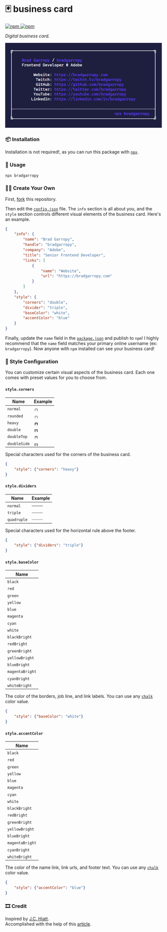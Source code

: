 # 🃏 business card

<a href="https://www.npmjs.com/package/bradgarropy">
    <img alt="npm" src="https://img.shields.io/npm/v/bradgarropy.svg?style=flat-square">
</a>

<a href="https://www.npmjs.com/package/bradgarropy">
    <img alt="npm" src="https://img.shields.io/npm/dt/bradgarropy?style=flat-square">
</a>

_Digital business card._

![business card][card]

### 📦 Installation

Installation is not required!, as you can run this package with [`npx`][npx].

### 🥑 Usage

```
npx bradgarropy
```

### 🕺🏼 Create Your Own

First, [fork][fork] this repository.

Then edit the [`config.json`][config] file. The `info` section is all about you, and the `style` section controls different visual elements of the business card. Here's an example.

```json
{
    "info": {
        "name": "Brad Garropy",
        "handle": "bradgarropy",
        "company": "Adobe",
        "title": "Senior Frontend Developer",
        "links": [
            {
                "name": "Website",
                "url": "https://bradgarropy.com"
            }
        ]
    },
    "style": {
        "corners": "double",
        "divider": "triple",
        "baseColor": "white",
        "accentColor": "blue"
    }
}
```

Finally, update the `name` field in the [`package.json`][package] and publish to `npm`! I highly recommend that the `name` field matches your primary online username (ex: `bradgarropy`). Now anyone with `npm` installed can see your business card!

### 🎨 Style Configuration

You can customize certain visual aspects of the business card. Each one comes with preset values for you to choose from.

#### `style.corners`

| Name         | Example |
| ------------ | ------- |
| `normal`     | `┌┐`    |
| `rounded`    | `╭╮`    |
| `heavy`      | `┏┓`    |
| `double`     | `╔╗`    |
| `doubleTop`  | `╒╕`    |
| `doubleSide` | `╓╖`    |

Special characters used for the corners of the business card.

```json
{
    "style": {"corners": "heavy"}
}
```

#### `style.dividers`

| Name        | Example |
| ----------- | ------- |
| `normal`    | `─────` |
| `triple`    | `┄┄┄┄┄` |
| `quadruple` | `┈┈┈┈┈` |

Special characters used for the horizontal rule above the footer.

```json
{
    "style": {"dividers": "triple"}
}
```

#### `style.baseColor`

| Name            |
| --------------- |
| `black`         |
| `red`           |
| `green`         |
| `yellow`        |
| `blue`          |
| `magenta`       |
| `cyan`          |
| `white`         |
| `blackBright`   |
| `redBright`     |
| `greenBright`   |
| `yellowBright`  |
| `blueBright`    |
| `magentaBright` |
| `cyanBright`    |
| `whiteBright`   |

The color of the borders, job line, and link labels. You can use any [`chalk`][chalk] color value.

```json
{
    "style": {"baseColor": "white"}
}
```

#### `style.accentColor`

| Name            |
| --------------- |
| `black`         |
| `red`           |
| `green`         |
| `yellow`        |
| `blue`          |
| `magenta`       |
| `cyan`          |
| `white`         |
| `blackBright`   |
| `redBright`     |
| `greenBright`   |
| `yellowBright`  |
| `blueBright`    |
| `magentaBright` |
| `cyanBright`    |
| `whiteBright`   |

The color of the name link, link urls, and footer text. You can use any [`chalk`][chalk] color value.

```json
{
    "style": {"accentColor": "blue"}
}
```

### 🎞 Credit

Inspired by [J.C. Hiatt][jc].  
Accomplished with the help of this [article][article].

[package]: https://github.com/bradgarropy/business-card/blob/master/package.json
[chalk]: https://github.com/chalk/chalk#readme
[config]: https://github.com/bradgarropy/business-card/blob/master/config.json
[fork]: https://github.com/bradgarropy/business-card/fork
[card]: images/business-card.png
[npx]: https://npmjs.com/package/npx
[jc]: https://twitter.com/jchiatt/status/1251700185840918531
[article]: https://medium.com/@natterstefan/how-to-create-your-personal-npm-business-card-816dfc66ca8
